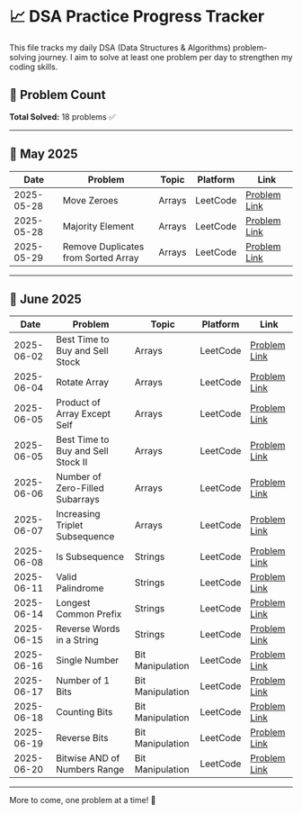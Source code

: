 # 📈 DSA Practice Progress Tracker

This file tracks my daily DSA (Data Structures & Algorithms) problem-solving journey. I aim to solve at least one problem per day to strengthen my coding skills.

## 🔢 Problem Count

**Total Solved:** 18 problems ✅

---

## 📅 May 2025

| Date       | Problem                             | Topic  | Platform | Link                                                                               |
| ---------- | ----------------------------------- | ------ | -------- | ---------------------------------------------------------------------------------- |
| 2025-05-28 | Move Zeroes                         | Arrays | LeetCode | [Problem Link](https://leetcode.com/problems/move-zeroes/description/)             |
| 2025-05-28 | Majority Element                    | Arrays | LeetCode | [Problem Link](https://leetcode.com/problems/majority-element/)                    |
| 2025-05-29 | Remove Duplicates from Sorted Array | Arrays | LeetCode | [Problem Link](https://leetcode.com/problems/remove-duplicates-from-sorted-array/) |

---

## 📅 June 2025

| Date       | Problem                            | Topic            | Platform | Link                                                                              |
| ---------- | ---------------------------------- | ---------------- | -------- | --------------------------------------------------------------------------------- |
| 2025-06-02 | Best Time to Buy and Sell Stock    | Arrays           | LeetCode | [Problem Link](https://leetcode.com/problems/best-time-to-buy-and-sell-stock/)    |
| 2025-06-04 | Rotate Array                       | Arrays           | LeetCode | [Problem Link](https://leetcode.com/problems/rotate-array/)                       |
| 2025-06-05 | Product of Array Except Self       | Arrays           | LeetCode | [Problem Link](https://leetcode.com/problems/product-of-array-except-self/)       |
| 2025-06-05 | Best Time to Buy and Sell Stock II | Arrays           | LeetCode | [Problem Link](https://leetcode.com/problems/best-time-to-buy-and-sell-stock-ii/) |
| 2025-06-06 | Number of Zero-Filled Subarrays    | Arrays           | LeetCode | [Problem Link](https://leetcode.com/problems/number-of-zero-filled-subarrays/)    |
| 2025-06-07 | Increasing Triplet Subsequence     | Arrays           | LeetCode | [Problem Link](https://leetcode.com/problems/increasing-triplet-subsequence/)     |
| 2025-06-08 | Is Subsequence                     | Strings          | LeetCode | [Problem Link](https://leetcode.com/problems/is-subsequence/)                     |
| 2025-06-11 | Valid Palindrome                   | Strings          | LeetCode | [Problem Link](https://leetcode.com/problems/valid-palindrome/)                   |
| 2025-06-14 | Longest Common Prefix              | Strings          | LeetCode | [Problem Link](https://leetcode.com/problems/longest-common-prefix/)              |
| 2025-06-15 | Reverse Words in a String          | Strings          | LeetCode | [Problem Link](https://leetcode.com/problems/reverse-words-in-a-string/)          |
| 2025-06-16 | Single Number                      | Bit Manipulation | LeetCode | [Problem Link](https://leetcode.com/problems/single-number/)                      |
| 2025-06-17 | Number of 1 Bits                   | Bit Manipulation | LeetCode | [Problem Link](https://leetcode.com/problems/number-of-1-bits/)                   |
| 2025-06-18 | Counting Bits                      | Bit Manipulation | LeetCode | [Problem Link](https://leetcode.com/problems/counting-bits/)                      |
| 2025-06-19 | Reverse Bits                       | Bit Manipulation | LeetCode | [Problem Link](https://leetcode.com/problems/reverse-bits/)                       |
| 2025-06-20 | Bitwise AND of Numbers Range       | Bit Manipulation | LeetCode | [Problem Link](https://leetcode.com/problems/bitwise-and-of-numbers-range/)       |

---

More to come, one problem at a time! 💪
